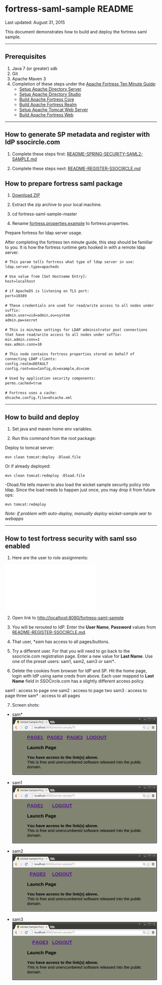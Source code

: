 # fortress-saml-sample README

 Last updated: August 31, 2015

 This document demonstrates how to build and deploy the fortress saml sample.

-------------------------------------------------------------------------------
## Prerequisites
1. Java 7 (or greater) sdk
2. Git
3. Apache Maven 3
4. Completion of these steps under the [Apache Fortress Ten Minute Guide](http://directory.apache.org/fortress/gen-docs/latest/apidocs/org/apache/directory/fortress/core/doc-files/ten-minute-guide.html):
    * [Setup Apache Directory Server](http://directory.apache.org/fortress/gen-docs/latest/apidocs/org/apache/directory/fortress/core/doc-files/apache-directory-server.html)
    * [Setup Apache Directory Studio](http://directory.apache.org/fortress/gen-docs/latest/apidocs/org/apache/directory/fortress/core/doc-files/apache-directory-studio.html)
    * [Build Apache Fortress Core](http://directory.apache.org/fortress/gen-docs/latest/apidocs/org/apache/directory/fortress/core/doc-files/apache-fortress-core.html)
    * [Build Apache Fortress Realm](http://directory.apache.org/fortress/gen-docs/latest/apidocs/org/apache/directory/fortress/core/doc-files/apache-fortress-realm.html)
    * [Setup Apache Tomcat Web Server](http://directory.apache.org/fortress/gen-docs/latest/apidocs/org/apache/directory/fortress/core/doc-files/apache-tomcat.html)
    * [Build Apache Fortress Web](http://directory.apache.org/fortress/gen-docs/latest/apidocs/org/apache/directory/fortress/core/doc-files/apache-fortress-web.html)

-------------------------------------------------------------------------------
## How to generate SP metadata and register with IdP ssocircle.com

1. Complete these steps first: [README-SPRING-SECURITY-SAML2-SAMPLE.md](README-SPRING-SECURITY-SAML2-SAMPLE.md)

2. Complete these steps next: [README-REGISTER-SSOCIRCLE.md](README-REGISTER-SSOCIRCLE.md)

## How to prepare fortress saml package

1. [Download ZIP](https://github.com/shawnmckinney/fortress-saml-sample/archive/master.zip)

2. Extract the zip archive to your local machine.

3. cd fortress-saml-sample-master

4. Rename [fortress.properties.example](src/main/resources/fortress.properties.example) to fortress.properties.

 Prepare fortress for ldap server usage.

 After completing the fortress ten minute guide, this step should be familiar to you.  It is how the fortress runtime gets hooked in with a remote ldap server.
 ```properties
# This param tells fortress what type of ldap server in use:
ldap.server.type=apacheds

# Use value from [Set Hostname Entry]:
host=localhost

# if ApacheDS is listening on TLS port:
port=10389

# These credentials are used for read/write access to all nodes under suffix:
admin.user=uid=admin,ou=system
admin.pw=secret

# This is min/max settings for LDAP administrator pool connections that have read/write access to all nodes under suffix:
min.admin.conn=1
max.admin.conn=10

# This node contains fortress properties stored on behalf of connecting LDAP clients:
config.realm=DEFAULT
config.root=ou=Config,dc=example,dc=com

# Used by application security components:
perms.cached=true

# Fortress uses a cache:
ehcache.config.file=ehcache.xml
 ```

-------------------------------------------------------------------------------
## How to build and deploy

1. Set java and maven home env variables.

2. Run this command from the root package:

  Deploy to tomcat server:
  ```maven
 mvn clean tomcat:deploy -Dload.file
  ```

  Or if already deployed:
  ```maven
 mvn clean tomcat:redeploy -Dload.file
  ```

   -Dload.file tells maven to also load the wicket sample security policy into ldap.  Since the load needs to happen just once, you may drop it from future ops:
  ```maven
 mvn tomcat:redeploy
  ```
 *Note: if problem  with auto-deploy, manually deploy wicket-sample.war to webapps*

-------------------------------------------------------------------------------

## How to test fortress security with saml sso enabled

 1. Here are the user to role assignments:

  ![fortress-saml-sample security policy](src/main/resources/fortress-saml-sample-security-policy.xml)

 2. Open link to [http://localhost:8080/fortress-saml-sample](http://localhost:8080/fortress-saml-sample)

 3. You will be rerouted to IdP.  Enter the **User Name**, **Password** values from [README-REGISTER-SSOCIRCLE.md](README-REGISTER-SSOCIRCLE.md).

 4. That user, **sam* has access to all pages/buttons.

 5. Try a different user.  For that you will need to go back to the ssocricle.com registration page.  Enter a new value for **Last Name**.  Use
 one of the preset users: sam1, sam2, sam3 or sam*..

 6. Delete the cookies from browser for IdP and SP.  Hit the home page, login with IdP using same creds from above.
 Each user mapped to **Last Name** field in SSOCircle.com has a slightly different access policy.

 sam1 : access to page one
 sam2 : access to page two
 sam3 : access to page three
 sam* : access to all pages

 7. Screen shots:

  * sam*
    ![Sam*](src/main/javadoc/doc-files/Screenshot-wicket-sample-wssuperuser-small.png "Super User")


  * sam1
    ![WsUser1](src/main/javadoc/doc-files/Screenshot-wicket-sample-wsuser1-small.png "WsUser1")


  * sam2
    ![WsUser2](src/main/javadoc/doc-files/Screenshot-wicket-sample-wsuser2-small.png "WsUser2")


  * sam3
    ![WsUser3](src/main/javadoc/doc-files/Screenshot-wicket-sample-wsuser3-small.png "WsUser3")